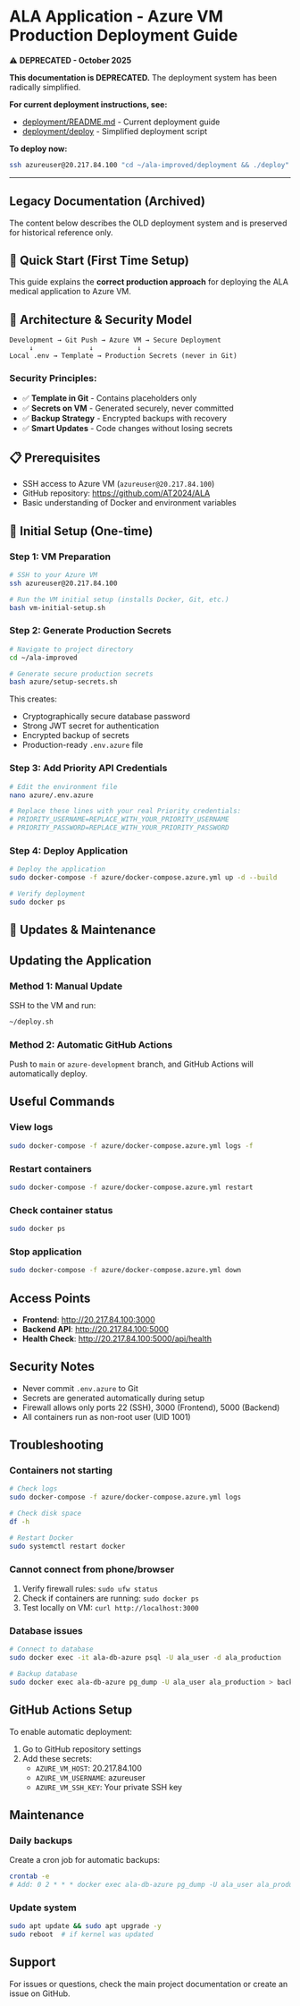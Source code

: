 # ALA Application - Azure VM Production Deployment Guide

⚠️ **DEPRECATED - October 2025**

**This documentation is DEPRECATED.** The deployment system has been radically simplified.

**For current deployment instructions, see:**
- [deployment/README.md](../README.md) - Current deployment guide
- [deployment/deploy](../deploy) - Simplified deployment script

**To deploy now:**
```bash
ssh azureuser@20.217.84.100 "cd ~/ala-improved/deployment && ./deploy"
```

---

## Legacy Documentation (Archived)

The content below describes the OLD deployment system and is preserved for historical reference only.

## 🚀 Quick Start (First Time Setup)

This guide explains the **correct production approach** for deploying the ALA medical application to Azure VM.

## 🎯 Architecture & Security Model

```
Development → Git Push → Azure VM → Secure Deployment
     ↓              ↓           ↓
Local .env → Template → Production Secrets (never in Git)
```

### Security Principles:
- ✅ **Template in Git** - Contains placeholders only
- ✅ **Secrets on VM** - Generated securely, never committed
- ✅ **Backup Strategy** - Encrypted backups with recovery
- ✅ **Smart Updates** - Code changes without losing secrets

## 📋 Prerequisites

- SSH access to Azure VM (`azureuser@20.217.84.100`)
- GitHub repository: https://github.com/AT2024/ALA
- Basic understanding of Docker and environment variables

## 🚀 Initial Setup (One-time)

### Step 1: VM Preparation
```bash
# SSH to your Azure VM
ssh azureuser@20.217.84.100

# Run the VM initial setup (installs Docker, Git, etc.)
bash vm-initial-setup.sh
```

### Step 2: Generate Production Secrets
```bash
# Navigate to project directory
cd ~/ala-improved

# Generate secure production secrets
bash azure/setup-secrets.sh
```

This creates:
- Cryptographically secure database password
- Strong JWT secret for authentication
- Encrypted backup of secrets
- Production-ready `.env.azure` file

### Step 3: Add Priority API Credentials
```bash
# Edit the environment file
nano azure/.env.azure

# Replace these lines with your real Priority credentials:
# PRIORITY_USERNAME=REPLACE_WITH_YOUR_PRIORITY_USERNAME
# PRIORITY_PASSWORD=REPLACE_WITH_YOUR_PRIORITY_PASSWORD
```

### Step 4: Deploy Application
```bash
# Deploy the application
sudo docker-compose -f azure/docker-compose.azure.yml up -d --build

# Verify deployment
sudo docker ps
```

## 🔄 Updates & Maintenance

## Updating the Application

### Method 1: Manual Update
SSH to the VM and run:
```bash
~/deploy.sh
```

### Method 2: Automatic GitHub Actions
Push to `main` or `azure-development` branch, and GitHub Actions will automatically deploy.

## Useful Commands

### View logs
```bash
sudo docker-compose -f azure/docker-compose.azure.yml logs -f
```

### Restart containers
```bash
sudo docker-compose -f azure/docker-compose.azure.yml restart
```

### Check container status
```bash
sudo docker ps
```

### Stop application
```bash
sudo docker-compose -f azure/docker-compose.azure.yml down
```

## Access Points

- **Frontend**: http://20.217.84.100:3000
- **Backend API**: http://20.217.84.100:5000
- **Health Check**: http://20.217.84.100:5000/api/health

## Security Notes

- Never commit `.env.azure` to Git
- Secrets are generated automatically during setup
- Firewall allows only ports 22 (SSH), 3000 (Frontend), 5000 (Backend)
- All containers run as non-root user (UID 1001)

## Troubleshooting

### Containers not starting
```bash
# Check logs
sudo docker-compose -f azure/docker-compose.azure.yml logs

# Check disk space
df -h

# Restart Docker
sudo systemctl restart docker
```

### Cannot connect from phone/browser
1. Verify firewall rules: `sudo ufw status`
2. Check if containers are running: `sudo docker ps`
3. Test locally on VM: `curl http://localhost:3000`

### Database issues
```bash
# Connect to database
sudo docker exec -it ala-db-azure psql -U ala_user -d ala_production

# Backup database
sudo docker exec ala-db-azure pg_dump -U ala_user ala_production > backup.sql
```

## GitHub Actions Setup

To enable automatic deployment:

1. Go to GitHub repository settings
2. Add these secrets:
   - `AZURE_VM_HOST`: 20.217.84.100
   - `AZURE_VM_USERNAME`: azureuser
   - `AZURE_VM_SSH_KEY`: Your private SSH key

## Maintenance

### Daily backups
Create a cron job for automatic backups:
```bash
crontab -e
# Add: 0 2 * * * docker exec ala-db-azure pg_dump -U ala_user ala_production > ~/backups/db_$(date +\%Y\%m\%d).sql
```

### Update system
```bash
sudo apt update && sudo apt upgrade -y
sudo reboot  # if kernel was updated
```

## Support

For issues or questions, check the main project documentation or create an issue on GitHub.
